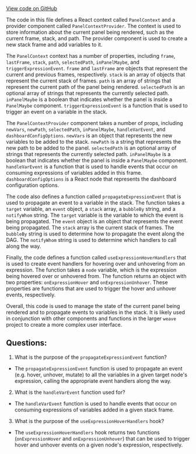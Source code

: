 [View code on GitHub](https://github.com/wandb/weave/weave-js/src/components/Panel2/PanelContext.tsx)

The code in this file defines a React context called `PanelContext` and a provider component called `PanelContextProvider`. The context is used to store information about the current panel being rendered, such as the current frame, stack, and path. The provider component is used to create a new stack frame and add variables to it. 

The `PanelContext` context has a number of properties, including `frame`, `lastFrame`, `stack`, `path`, `selectedPath`, `inPanelMaybe`, and `triggerExpressionEvent`. `frame` and `lastFrame` are objects that represent the current and previous frames, respectively. `stack` is an array of objects that represent the current stack of frames. `path` is an array of strings that represent the current path of the panel being rendered. `selectedPath` is an optional array of strings that represents the currently selected path. `inPanelMaybe` is a boolean that indicates whether the panel is inside a `PanelMaybe` component. `triggerExpressionEvent` is a function that is used to trigger an event on a variable in the stack.

The `PanelContextProvider` component takes a number of props, including `newVars`, `newPath`, `selectedPath`, `inPanelMaybe`, `handleVarEvent`, and `dashboardConfigOptions`. `newVars` is an object that represents the new variables to be added to the stack. `newPath` is a string that represents the new path to be added to the panel. `selectedPath` is an optional array of strings that represents the currently selected path. `inPanelMaybe` is a boolean that indicates whether the panel is inside a `PanelMaybe` component. `handleVarEvent` is a function that is used to handle events that occur on consuming expressions of variables added in this frame. `dashboardConfigOptions` is a React node that represents the dashboard configuration options.

The code also defines a function called `propagateExpressionEvent` that is used to propagate an event to a variable in the stack. The function takes a `target` variable, an `event` object, a `stack` array, a `bubbleBy` string, and a `notifyWhom` string. The `target` variable is the variable to which the event is being propagated. The `event` object is an object that represents the event being propagated. The `stack` array is the current stack of frames. The `bubbleBy` string is used to determine how to propagate the event along the DAG. The `notifyWhom` string is used to determine which handlers to call along the way.

Finally, the code defines a function called `useExpressionHoverHandlers` that is used to create event handlers for hovering over and unhovering from an expression. The function takes a `node` variable, which is the expression being hovered over or unhovered from. The function returns an object with two properties: `onExpressionHover` and `onExpressionUnhover`. These properties are functions that are used to trigger the hover and unhover events, respectively. 

Overall, this code is used to manage the state of the current panel being rendered and to propagate events to variables in the stack. It is likely used in conjunction with other components and functions in the larger `weave` project to create a more complex user interface.
## Questions: 
 1. What is the purpose of the `propagateExpressionEvent` function?
- The `propagateExpressionEvent` function is used to propagate an event (e.g. hover, unhover, mutate) to all the variables in a given target node's expression, calling the appropriate event handlers along the way.

2. What is the `handleVarEvent` function used for?
- The `handleVarEvent` function is used to handle events that occur on consuming expressions of variables added in a given stack frame.

3. What is the purpose of the `useExpressionHoverHandlers` hook?
- The `useExpressionHoverHandlers` hook returns two functions (`onExpressionHover` and `onExpressionUnhover`) that can be used to trigger hover and unhover events on a given node's expression, respectively.
